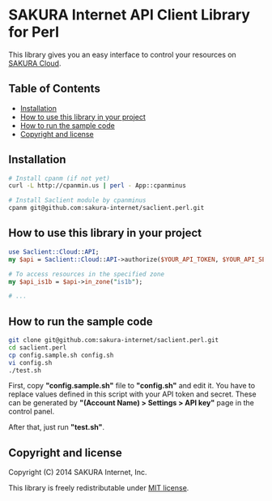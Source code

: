 # SAKURA Internet API Client Library for Perl

This library gives you an easy interface to control your resources on
[SAKURA Cloud](https://secure.sakura.ad.jp/cloud/).


## Table of Contents

<!-- This TOC is generated by https://www.npmjs.org/package/readme-toc -->
<!-- toc -->
* [Installation](#installation)
* [How to use this library in your project](#how-to-use-this-library-in-your-project)
* [How to run the sample code](#how-to-run-the-sample-code)
* [Copyright and license](#copyright-and-license)

<!-- toc stop -->


## Installation

```bash
# Install cpanm (if not yet)
curl -L http://cpanmin.us | perl - App::cpanminus

# Install Saclient module by cpanminus
cpanm git@github.com:sakura-internet/saclient.perl.git
```


## How to use this library in your project

```perl
use Saclient::Cloud::API;
my $api = Saclient::Cloud::API->authorize($YOUR_API_TOKEN, $YOUR_API_SECRET);

# To access resources in the specified zone
my $api_is1b = $api->in_zone("is1b");

# ...
```


## How to run the sample code

```bash
git clone git@github.com:sakura-internet/saclient.perl.git
cd saclient.perl
cp config.sample.sh config.sh
vi config.sh
./test.sh
```

First, copy **"config.sample.sh"** file to **"config.sh"** and edit it.
You have to replace values defined in this script with your API token and secret.
These can be generated by **"(Account Name) > Settings > API key"** page in the control panel.

After that, just run **"test.sh"**.


## Copyright and license

Copyright (C) 2014 SAKURA Internet, Inc.

This library is freely redistributable under [MIT license](http://www.opensource.org/licenses/mit-license.php).

